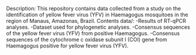 Description: This repository contains data collected from a study on the identification of yellow fever virus (YFV) in Haemagogus mosquitoes in the region of Manaus, Amazonas, Brazil.
Contents
data/:
-Results of RT-qPCR analyses.
-Dataset used for phylogenetic analyses.
-Consensus sequences of the yellow fever virus (YFV) from positive Haemagogus.
-Consensus sequences of the cytochrome c oxidase subunit I (COI) gene from Haemagogus positive for yellow fever virus (YFV).
